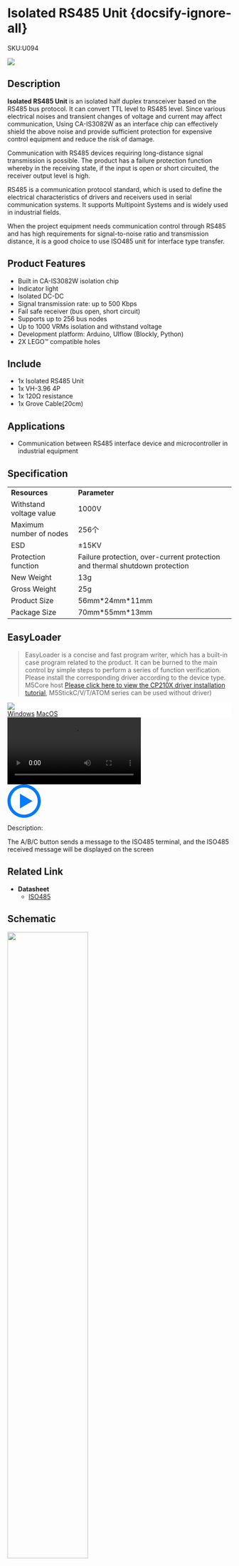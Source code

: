 # Isolated RS485 Unit {docsify-ignore-all}

<el-tag effect="plain">SKU:U094</el-tag>

<div class="product_pic"><img src="assets/img/product_pics/unit/iso485/iso485.webp"></div>

## Description

**Isolated RS485 Unit** is an isolated half duplex transceiver based on the RS485 bus protocol. It can convert TTL level to RS485 level. Since various electrical noises and transient changes of voltage and current may affect communication, Using CA-IS3082W as an interface chip can effectively shield the above noise and provide sufficient protection for expensive control equipment and reduce the risk of damage.

Communication with RS485 devices requiring long-distance signal transmission is possible. The product has a failure protection function whereby in the receiving state, if the input is open or short circuited, the receiver output level is high.

RS485 is a communication protocol standard, which is used to define the electrical characteristics of drivers and receivers used in serial communication systems. It supports Multipoint Systems and is widely used in industrial fields.

When the project equipment needs communication control through RS485 and has high requirements for signal-to-noise ratio and transmission distance, it is a good choice to use ISO485 unit for interface type transfer.

## Product Features

- Built in CA-IS3082W isolation chip
- Indicator light
- Isolated DC-DC
- Signal transmission rate: up to 500 Kbps
- Fail safe receiver (bus open, short circuit)
- Supports up to 256 bus nodes
- Up to 1000 VRMs isolation and withstand voltage
- Development platform: Arduino, UIflow (Blockly, Python)
- 2X LEGO™ compatible holes

## Include

- 1x Isolated RS485 Unit
- 1x VH-3.96 4P
- 1x 120Ω resistance
- 1x Grove Cable(20cm)

## Applications

- Communication between RS485 interface device and microcontroller in industrial equipment

## Specification

<table>
   <tr style="font-weight:bold">
      <td>Resources</td>
      <td>Parameter</td>
   </tr>
   <tr>
      <td>Withstand voltage value</td>
      <td>1000V</td>
   </tr>
   <tr>
      <td>Maximum number of nodes</td>
      <td>256个</td>
   </tr>
   <tr>
      <td>ESD</td>
      <td>±15KV</td>
   </tr>
   <tr>
      <td>Protection function</td>
      <td>Failure protection, over-current protection and thermal shutdown protection</td>
   </tr>
   <tr>
   <td>New Weight</td>
      <td>13g</td>
   </tr>
   <tr>
      <td>Gross Weight</td>
      <td>25g</td>
   </tr>
   <tr>
      <td>Product Size</td>
      <td>56mm*24mm*11mm</td>
   </tr>
   <tr>
      <td>Package Size</td>
      <td>70mm*55mm*13mm</td>
   </tr>
 </table>

## EasyLoader

>EasyLoader is a concise and fast program writer, which has a built-in case program related to the product. It can be burned to the main control by simple steps to perform a series of function verification. Please install the corresponding driver according to the device type. M5Core host [Please click here to view the CP210X driver installation tutorial](en/arduino/arduino_development), M5StickC/V/T/ATOM series can be used without driver)

<div class="easyloader-box">
    <div style="background-color:white;">
        <div><img src="https://m5stack.oss-cn-shenzhen.aliyuncs.com/image/easyloader_intro.webp"></div>
        <div class="easyloader-btn">
            <a href="https://m5stack.oss-cn-shenzhen.aliyuncs.com/EasyLoader/Windows/UNIT/For%20M5Core/EasyLoader_ISO485_UNIT_With_M5Core.exe">Windows</a>
            <a href="https://m5stack.oss-cn-shenzhen.aliyuncs.com/EasyLoader/MacOS/UNIT/EasyLoader_ISO485_Unit_For_M5Core_.dmg">MacOS</a>
        </div>
    </div>
    <div>
        <video id="example_video" controls>
            <source src="https://m5stack.oss-cn-shenzhen.aliyuncs.com/video/Product_example_video/Unit/ISO485.mp4" type="video/mp4">
        </video>
        <div class="easyloader-mask">
        <a>
            <svg id="play-btn" t="1583228776634" class="icon" viewBox="0 0 1024 1024" version="1.1" xmlns="http://www.w3.org/2000/svg" p-id="4152" width="75" height="75"><path d="M512 0C229.216 0 0 229.216 0 512s229.216 512 512 512 512-229.216 512-512S794.784 0 512 0z m0 928C282.24 928 96 741.76 96 512S282.24 96 512 96s416 186.24 416 416-186.24 416-416 416zM384 288l384 224-384 224z" p-id="4153" fill="#007aff"></path></svg></a>
            <p>Description:</p>
            <p>The A/B/C button sends a message to the ISO485 terminal, and the ISO485 received message will be displayed on the screen</p>
        </div>
    </div>
</div>

## Related Link

-  **Datasheet**
   - [ISO485](https://m5stack.oss-cn-shenzhen.aliyuncs.com/resource/docs/datasheet/unit/IS3082W.pdf)

## Schematic

<img src="assets/img/product_pics/unit/iso485/iso485_sch.webp" width="60%">

### Pin Map

<table>
 <tr><td>M5Core(GROVE C)</td><td>U2RXD(GPIO16)</td><td>U2TXD(GPIO17)</td><td>5V</td><td>GND</td></tr>
 <tr><td>ISO485 Unit</td><td>RS485 RXD</td><td>RS485 TXD</td><td>5V</td><td>GND</td></tr>
</table>

## Example

### 1. Arduino

- [Click here to download the Arduino example](https://github.com/m5stack/M5-ProductExampleCodes/tree/master/Unit/ISO485/Arduino/ISO485)

### 2. UIFlow

- [Click here to download the UIFlow example](https://github.com/m5stack/M5-ProductExampleCodes/tree/master/Unit/ISO485/UIFlow)

<img src="assets/img/product_pics/unit/iso485/iso485_Example.webp">

<el-divider content-position="right">Last updated: 2020-12-11</el-divider>

<script>

   var purchase_link = 'https://m5stack.com/collections/m5-unit/products/isolated-rs485-unit';

   anchor_search(purchase_link);
   scrollFunc();

</script>
